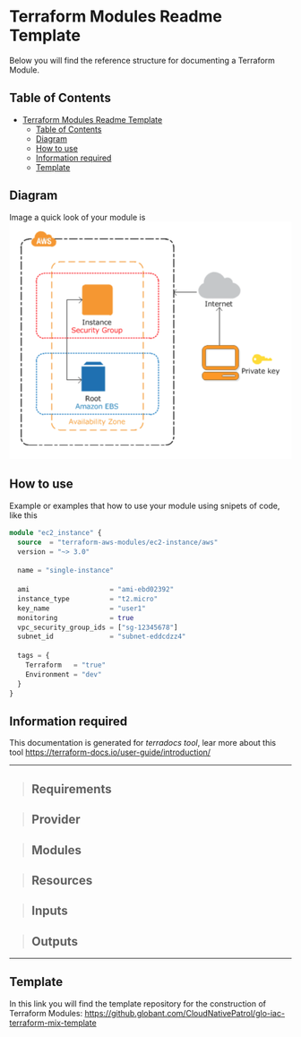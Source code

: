 # Terraform Modules Readme Template

Below you will find the reference structure for documenting a Terraform Module.

## Table of Contents

- [Terraform Modules Readme Template](#terraform-modules-readme-template)
  - [Table of Contents](#table-of-contents)
  - [Diagram](#diagram)
  - [How to use](#how-to-use)
  - [Information required](#information-required)
  - [Template](#template)

## Diagram

Image a quick look of your module is
[![Architecture]][Architecture]

  [Architecture]: ../../assets/images/architecture.png

## How to use

Example or examples that how to use your module using snipets of code, like this

```terraform
module "ec2_instance" {
  source  = "terraform-aws-modules/ec2-instance/aws"
  version = "~> 3.0"

  name = "single-instance"

  ami                    = "ami-ebd02392"
  instance_type          = "t2.micro"
  key_name               = "user1"
  monitoring             = true
  vpc_security_group_ids = ["sg-12345678"]
  subnet_id              = "subnet-eddcdzz4"

  tags = {
    Terraform   = "true"
    Environment = "dev"
  }
}
```

## Information required

This documentation is generated for *terradocs tool*, lear more about this tool <https://terraform-docs.io/user-guide/introduction/>

----

> ## Requirements

> ## Provider

> ## Modules

> ## Resources

> ## Inputs

> ## Outputs

---

## Template

In this link you will find the template repository for the construction of Terraform Modules: <https://github.globant.com/CloudNativePatrol/glo-iac-terraform-mix-template>
